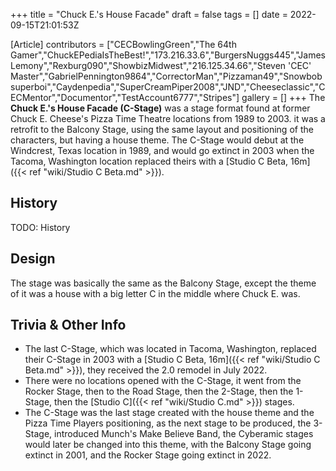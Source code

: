 +++
title = "Chuck E.'s House Facade"
draft = false
tags = []
date = 2022-09-15T21:01:53Z

[Article]
contributors = ["CECBowlingGreen","The 64th Gamer","ChuckEPediaIsTheBest!","173.216.33.6","BurgersNuggs445","JamesLemony","Rexburg090","ShowbizMidwest","216.125.34.66","Steven 'CEC' Master","GabrielPennington9864","CorrectorMan","Pizzaman49","Snowbobsuperboi","Caydenpedia","SuperCreamPiper2008","JND","Cheeseclassic","CECMentor","Documentor","TestAccount6777","Stripes"]
gallery = []
+++
The **Chuck E.'s House Facade (C-Stage)** was a stage format found at former Chuck E. Cheese's Pizza Time Theatre locations from 1989 to 2003. it was a retrofit to the Balcony Stage, using the same layout and positioning of the characters, but having a house theme. The C-Stage would debut at the Windcrest, Texas location in 1989, and would go extinct in 2003 when the Tacoma, Washington location replaced theirs with a [Studio C Beta, 16m]({{< ref "wiki/Studio C Beta.md" >}}).

## History ##
TODO: History

## Design ##
The stage was basically the same as the Balcony Stage, except the theme of it was a house with a big letter C in the middle where Chuck E. was.

## Trivia & Other Info ##

* The last C-Stage, which was located in Tacoma, Washington, replaced their C-Stage in 2003 with a [Studio C Beta, 16m]({{< ref "wiki/Studio C Beta.md" >}}), they received the 2.0 remodel in July 2022.
* There were no locations opened with the C-Stage, it went from the Rocker Stage, then to the Road Stage, then the 2-Stage, then the 1-Stage, then the [Studio C]({{< ref "wiki/Studio C.md" >}}) stages.
* The C-Stage was the last stage created with the house theme and the Pizza Time Players positioning, as the next stage to be produced, the 3-Stage, introduced Munch's Make Believe Band, the Cyberamic stages would later be changed into this theme, with the Balcony Stage going extinct in 2001, and the Rocker Stage going extinct in 2022.